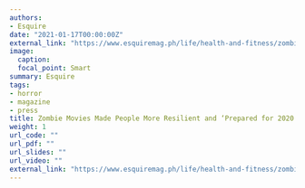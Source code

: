 ```yaml
---
authors:
- Esquire
date: "2021-01-17T00:00:00Z"
external_link: "https://www.esquiremag.ph/life/health-and-fitness/zombies-prepared-for-2020-a00304-20210117"
image:
  caption:
  focal_point: Smart
summary: Esquire
tags:
- horror
- magazine
- press
title: Zombie Movies Made People More Resilient and ‘Prepared for 2020’ - Study
weight: 1
url_code: ""
url_pdf: ""
url_slides: ""
url_video: ""
external_link: "https://www.esquiremag.ph/life/health-and-fitness/zombies-prepared-for-2020-a00304-20210117"
---
```


